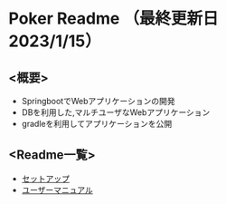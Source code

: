 # Poker Readme （最終更新日 2023/1/15）

## <概要>
- SpringbootでWebアプリケーションの開発
- DBを利用した,マルチユーザなWebアプリケーション
- gradleを利用してアプリケーションを公開

## <Readme一覧>
- [セットアップ](https://github.com/e1b20023/poker/main/manual/setUpReadme.md)
- [ユーザーマニュアル](https://github.com/e1b20023/poker/main/manual/pokerReadme.md)
